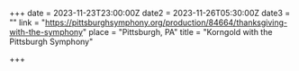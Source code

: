 +++
date = 2023-11-23T23:00:00Z
date2 = 2023-11-26T05:30:00Z
date3 = ""
link = "https://pittsburghsymphony.org/production/84664/thanksgiving-with-the-symphony"
place = "Pittsburgh, PA"
title = "Korngold with the Pittsburgh Symphony"

+++
